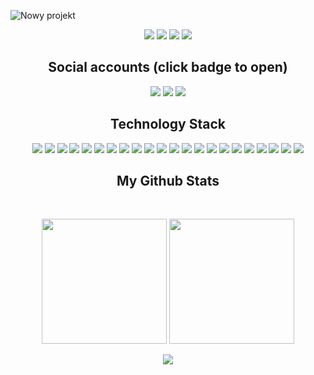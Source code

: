 <!--
**shak33/shak33** is a ✨ _special_ ✨ repository because its `README.md` (this file) appears on your GitHub profile.

Here are some ideas to get you started:

- 🔭 I’m currently working on ...
- 🌱 I’m currently learning ...
- 👯 I’m looking to collaborate on ...
- 🤔 I’m looking for help with ...
- 💬 Ask me about ...
- 📫 How to reach me: ...
- 😄 Pronouns: ...
- ⚡ Fun fact: ...
-->

![Nowy projekt](https://github.com/user-attachments/assets/ad6f96d6-a71b-49ae-afa2-b37719fa05ee)

<p align="center">
 <img src="https://badges.pufler.dev/visits/shak33/shak33"/> 
 <img src="https://badges.pufler.dev/years/shak33"/>
 <img src="https://badges.pufler.dev/repos/shak33"/>
 <img src="https://badges.pufler.dev/commits/monthly/shak33" />
</p>

<h2 align="center">Social accounts (click badge to open)</h2>
<p align="center">
<a href="https://leetcode.com/u/shak33/" target="_blank" ><img src="https://img.shields.io/badge/LeetCode-000000?style=for-the-badge&logo=LeetCode&logoColor=" /></a>
<a href="https://www.linkedin.com/in/maciej-poppek/" target="_blank"><img src="https://img.shields.io/badge/LinkedIn-0077B5?style=for-the-badge&logo=linkedin&logoColor=white" /></a>
<a href="https://medium.com/@maciejpoppek" target="_blank"><img src="https://img.shields.io/badge/Medium-12100E?style=for-the-badge&logo=medium" /></a>
</p>

<h2 align="center">Technology Stack</h2>
<p align="center">
<img src="https://img.shields.io/badge/-HTML5-black?style=flat-square&logo=html5&"/>
<img src="https://img.shields.io/badge/-CSS3-black?style=flat-square&logo=css3&logoColor=blue"/>
<img src="https://img.shields.io/badge/Sass-black?style=flat-square&logo=Sass"/>
<img src="https://img.shields.io/badge/-JavaScript-black?style=flat-square&logo=javascript"/>
<img src="https://img.shields.io/badge/-TypeScript-black?style=flat-square&logo=typescript"/>
<img src="https://img.shields.io/badge/-React-black?style=flat-square&logo=react"/>
<img src="https://img.shields.io/badge/-Redux-black?style=flat-square&logo=redux"/>
<img src="https://img.shields.io/badge/-Next-black?style=flat-square&logo=Next.js"/>
<img src="https://img.shields.io/badge/-Node-black?style=flat-square&logo=Node.js"/>
<img src="https://img.shields.io/badge/Express-000000?logo=express&logoColor=fff&style=flat"/>
<img src="https://img.shields.io/badge/Prisma-black?style=flat-square&logo=Prisma&logoColor=white"/>
<img src="https://img.shields.io/badge/GraphQL-black?style=flat-square&logo=graphql&logoColor=pink"/>
<img src="https://img.shields.io/badge/-Zod-black?style=flat-square&logo=zod&logoColor=white"/>
<img src="https://img.shields.io/badge/Redis-black?style=flat-square&logo=redis"/>
<img src="https://img.shields.io/badge/-PostgreSQL-black?style=flat-square&logo=postgresql"/>
<img src="https://img.shields.io/badge/-MongoDB-black?style=flat-square&logo=mongodb"/>
<img src="https://img.shields.io/badge/-Jest-black?style=flat-square&logo=jest"/>
<img src="https://img.shields.io/badge/Chai-black?style=flat-square&logo=chai"/>
<img src="https://img.shields.io/badge/-Git-black?style=flat-square&logo=git"/>
<img src="https://img.shields.io/badge/-GitHub-black?style=flat-square&logo=github"/>
<img src="https://img.shields.io/badge/Postman-black?style=flat-square&logo=Postman"/>
<img src="https://img.shields.io/badge/-Docker-black?style=flat-square&logo=Docker"/>
</p>

<h2 align="center">
  My Github Stats
</h2>
 
<br>

<p align = "center">
  <img height="200px" src="https://github-readme-stats.vercel.app/api?username=shak33&show_icons=true&theme=radical" />
  <img height="200px" src="https://github-readme-stats.vercel.app/api/top-langs/?username=shak33&theme=radical&layout=compact&langs_count=8&card_width=320" />
</p>

<p align = "center">
 <img src="https://github-readme-streak-stats.herokuapp.com/?user=shak33&show_icons=true&locale=en&layout=compact&theme=radical&line_height=0" />
</p> 
